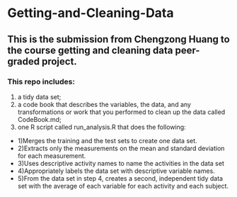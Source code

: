 # Getting-and-Cleaning-Data
## This is the submission from Chengzong Huang to the course getting and cleaning data peer-graded project. 
### This repo includes: 
1) a tidy data set; 
2) a code book that describes the variables, the data, and any transformations or work that you performed to clean up the data called CodeBook.md; 
3) one R script called run_analysis.R that does the following:
 * 1)Merges the training and the test sets to create one data set.
 * 2)Extracts only the measurements on the mean and standard deviation for each measurement. 
 * 3)Uses descriptive activity names to name the activities in the data set
 * 4)Appropriately labels the data set with descriptive variable names. 
 * 5)From the data set in step 4, creates a second, independent tidy data set with the average of each variable for each activity and each subject.

